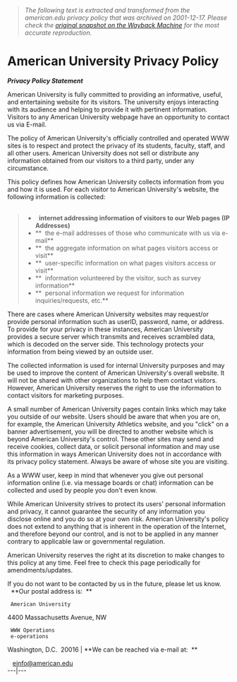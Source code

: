 > *The following text is extracted and transformed from the american.edu privacy policy that was archived on 2001-12-17. Please check the [original snapshot on the Wayback Machine](https://web.archive.org/web/20011217221934id_/http%3A//www.american.edu/privacy.html) for the most accurate reproduction.*

# American University Privacy Policy

**_Privacy Policy Statement_**

American University is fully committed to providing an informative, useful, and entertaining website for its visitors. The university enjoys interacting with its audience and helping to provide it with pertinent information. Visitors to any American University webpage have an opportunity to contact us via E-mail. 

The policy of American University's officially controlled and operated WWW sites is to respect and protect the privacy of its students, faculty, staff, and all other users. American University does not sell or distribute any information obtained from our visitors to a third party, under any circumstance. 

This policy defines how American University collects information from you and how it is used. For each visitor to American University's website, the following information is collected:   
 

>   *   **internet addressing information of visitors to our Web pages (IP Addresses)**
>   * **  the e-mail addresses of those who communicate with us via e-mail**
>   * **  the aggregate information on what pages visitors access or visit**
>   * **  user-specific information on what pages visitors access or visit**
>   * **  information volunteered by the visitor, such as survey information**
>   * **  personal information we request for information inquiries/requests, etc.**
> 


  
There are cases where American University websites may request/or provide personal information such as userID, password, name, or address. To provide for your privacy in these instances, American University provides a secure server which transmits and receives scrambled data, which is decoded on the server side. This technology protects your information from being viewed by an outside user. 

The collected information is used for internal University purposes and may be used to improve the content of American University's overall website. It will not be shared with other organizations to help them contact visitors. However, American University reserves the right to use the information to contact visitors for marketing purposes. 

A small number of American University pages contain links which may take you outside of our website. Users should be aware that when you are on, for example, the American University Athletics website, and you "click" on a banner advertisement, you will be directed to another website which is beyond American University's control. These other sites may send and receive cookies, collect data, or solicit personal information and may use this information in ways American University does not in accordance with its privacy policy statement. Always be aware of whose site you are visiting. 

As a WWW user, keep in mind that whenever you give out personal information online (i.e. via message boards or chat) information can be collected and used by people you don't even know. 

While American University strives to protect its users' personal information and privacy, it cannot guarantee the security of any information you disclose online and you do so at your own risk. American University's policy does not extend to anything that is inherent in the operation of the Internet, and therefore beyond our control, and is not to be applied in any manner contrary to applicable law or governmental regulation. 

American University reserves the right at its discretion to make changes to this policy at any time. Feel free to check this page periodically for amendments/updates. 

If you do not want to be contacted by us in the future, please let us know.   
  **Our postal address is:  **

     American University  
4400 Massachusetts Avenue, NW  

     WWW Operations
     e-operations

Washington, D.C.  20016 | **We can be reached via e-mail at:  **

   [einfo@american.edu](mailto:einfo@american.edu)  
---|---
